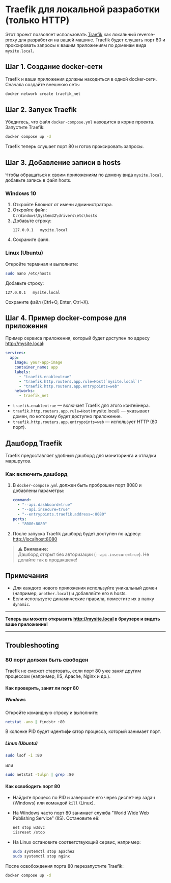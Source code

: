 
# Traefik для локальной разработки (только HTTP)

Этот проект позволяет использовать [Traefik](https://traefik.io/) как локальный reverse-proxy для разработки на вашей машине. Traefik будет слушать порт 80 и проксировать запросы к вашим приложениям по доменам вида `mysite.local`.

## Шаг 1. Создание docker-сети

Traefik и ваши приложения должны находиться в одной docker-сети. Сначала создайте внешнюю сеть:

```sh
docker network create traefik_net
```

## Шаг 2. Запуск Traefik

Убедитесь, что файл `docker-compose.yml` находится в корне проекта. Запустите Traefik:

```sh
docker compose up -d
```

Traefik теперь слушает порт 80 и готов проксировать запросы.

## Шаг 3. Добавление записи в hosts

Чтобы обращаться к своим приложениям по домену вида `mysite.local`, добавьте запись в файл hosts.

### Windows 10

1. Откройте Блокнот от имени администратора.
2. Откройте файл:  
   `C:\Windows\System32\drivers\etc\hosts`
3. Добавьте строку:
   ```
   127.0.0.1   mysite.local
   ```
4. Сохраните файл.

### Linux (Ubuntu)

Откройте терминал и выполните:

```sh
sudo nano /etc/hosts
```

Добавьте строку:

```
127.0.0.1   mysite.local
```

Сохраните файл (Ctrl+O, Enter, Ctrl+X).

## Шаг 4. Пример docker-compose для приложения

Пример сервиса приложения, который будет доступен по адресу http://mysite.local:

```yaml
services:
  app:
    image: your-app-image
    container_name: app
    labels:
      - "traefik.enable=true"
      - "traefik.http.routers.app.rule=Host(`mysite.local`)"
      - "traefik.http.routers.app.entrypoints=web"
    networks:
      - traefik_net
```

- `traefik.enable=true` — включает Traefik для этого контейнера.
- `traefik.http.routers.app.rule=Host(`mysite.local`)` — указывает домен, по которому будет доступно приложение.
- `traefik.http.routers.app.entrypoints=web` — использует HTTP (80 порт).

## Дашборд Traefik

Traefik предоставляет удобный дашборд для мониторинга и отладки маршрутов.

### Как включить дашборд

1. В `docker-compose.yml` должен быть проброшен порт 8080 и добавлены параметры:

    ```yaml
    command:
      - "--api.dashboard=true"
      - "--api.insecure=true"
      - "--entrypoints.traefik.address=:8080"
    ports:
      - "8080:8080"
    ```

2. После запуска Traefik дашборд будет доступен по адресу:  
   [http://localhost:8080](http://localhost:8080)

> ⚠️ **Внимание:**  
> Дашборд открыт без авторизации (`--api.insecure=true`). Не делайте так в продакшене!

## Примечания

- Для каждого нового приложения используйте уникальный домен (например, `another.local`) и добавляйте его в hosts.
- Если используете динамические правила, поместите их в папку `dynamic`.

---

**Теперь вы можете открывать http://mysite.local в браузере и видеть ваше приложение!**

---

## Troubleshooting

### 80 порт должен быть свободен

Traefik не сможет стартовать, если порт 80 уже занят другим процессом (например, IIS, Apache, Nginx и др.).

#### Как проверить, занят ли порт 80

##### Windows

Откройте командную строку и выполните:

```sh
netstat -ano | findstr :80
```

В колонке PID будет идентификатор процесса, который занимает порт.

##### Linux (Ubuntu)

```sh
sudo lsof -i :80
```
или
```sh
sudo netstat -tulpn | grep :80
```

#### Как освободить порт 80

- Найдите процесс по PID и завершите его через диспетчер задач (Windows) или командой `kill` (Linux).
- На Windows часто порт 80 занимает служба "World Wide Web Publishing Service" (IIS). Остановите её:

    ```sh
    net stop w3svc
    iisreset /stop
    ```

- На Linux остановите соответствующий сервис, например:

    ```sh
    sudo systemctl stop apache2
    sudo systemctl stop nginx
    ```

После освобождения порта 80 перезапустите Traefik:

```sh
docker compose up -d
```
